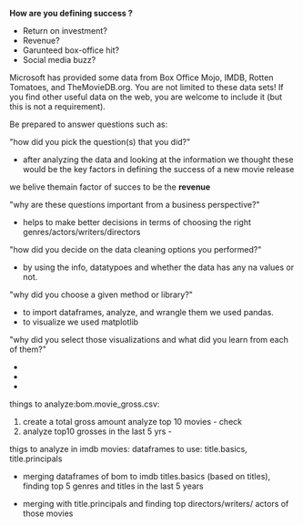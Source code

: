 
**How are you defining success ?**

- Return on investment?
- Revenue?
- Garunteed box-office hit?
- Social media buzz?

Microsoft has provided some data from Box Office Mojo, IMDB, Rotten Tomatoes, and TheMovieDB.org. You are not limited to these data sets! If you find other useful data on the web, you are welcome to include it (but this is not a requirement).







Be prepared to answer questions such as:

"how did you pick the question(s) that you did?"
- after analyzing the data and looking at the information we thought these would be the key factors in defining the success of a new movie release

we belive themain factor of succes to be the **revenue**

"why are these questions important from a business perspective?"

- helps to make better decisions in terms of choosing the right genres/actors/writers/directors

"how did you decide on the data cleaning options you performed?"
- by using the info, datatypoes and whether the data has any na values or not. 

"why did you choose a given method or library?"
- to import dataframes, analyze, and wrangle them we used pandas. 
- to visualize we used matplotlib

"why did you select those visualizations and what did you learn from each of them?"

-
-
-







things to analyze:bom.movie_gross.csv:
1. create a total gross amount analyze top 10 movies - check
2. analyze top10 grosses in the last 5 yrs - 

thigs to analyze in imdb movies: dataframes to use: title.basics, title.principals

- merging dataframes of bom to imdb titles.basics (based on titles), finding top 5 genres and titles in the last 5 years

- merging with title.principals and finding top directors/writers/ actors of those movies



